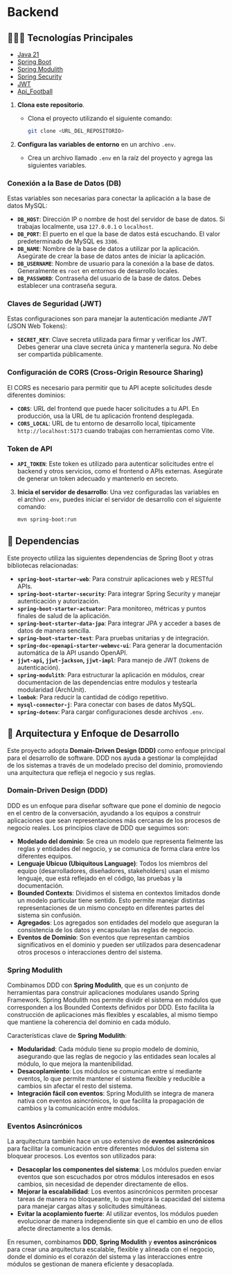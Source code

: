 # Backend

## 👩🏻‍💻 Tecnologías Principales
- [Java 21](https://www.oracle.com/java/technologies/javase/jdk21-archive-downloads.html)
- [Spring Boot](https://spring.io/projects/spring-boot)
- [Spring Modulith](https://spring.io/projects/spring-modulith)
- [Spring Security](https://spring.io/projects/spring-security)
- [JWT](https://jwt.io/)
- [Api_Football](https://api-football.com/)

1. **Clona este repositorio**.
   - Clona el proyecto utilizando el siguiente comando:
     ```bash
     git clone <URL_DEL_REPOSITORIO>
     ```

2. **Configura las variables de entorno** en un archivo `.env`.
   - Crea un archivo llamado `.env` en la raíz del proyecto y agrega las siguientes variables.

### **Conexión a la Base de Datos (DB)**

Estas variables son necesarias para conectar la aplicación a la base de datos MySQL:

- **`DB_HOST`**: Dirección IP o nombre de host del servidor de base de datos. Si trabajas localmente, usa `127.0.0.1` o `localhost`.
- **`DB_PORT`**: El puerto en el que la base de datos está escuchando. El valor predeterminado de MySQL es `3306`.
- **`DB_NAME`**: Nombre de la base de datos a utilizar por la aplicación. Asegúrate de crear la base de datos antes de iniciar la aplicación.
- **`DB_USERNAME`**: Nombre de usuario para la conexión a la base de datos. Generalmente es `root` en entornos de desarrollo locales.
- **`DB_PASSWORD`**: Contraseña del usuario de la base de datos. Debes establecer una contraseña segura.

### **Claves de Seguridad (JWT)**

Estas configuraciones son para manejar la autenticación mediante JWT (JSON Web Tokens):

- **`SECRET_KEY`**: Clave secreta utilizada para firmar y verificar los JWT. Debes generar una clave secreta única y mantenerla segura. No debe ser compartida públicamente.

### **Configuración de CORS (Cross-Origin Resource Sharing)**

El CORS es necesario para permitir que tu API acepte solicitudes desde diferentes dominios:

- **`CORS`**: URL del frontend que puede hacer solicitudes a tu API. En producción, usa la URL de tu aplicación frontend desplegada.
- **`CORS_LOCAL`**: URL de tu entorno de desarrollo local, típicamente `http://localhost:5173` cuando trabajas con herramientas como Vite.

### **Token de API**

- **`API_TOKEN`**: Este token es utilizado para autenticar solicitudes entre el backend y otros servicios, como el frontend o APIs externas. Asegúrate de generar un token adecuado y mantenerlo en secreto.

3. **Inicia el servidor de desarrollo**:
   Una vez configuradas las variables en el archivo `.env`, puedes iniciar el servidor de desarrollo con el siguiente comando:
   ```bash
   mvn spring-boot:run

## 💾 **Dependencias**

Este proyecto utiliza las siguientes dependencias de Spring Boot y otras bibliotecas relacionadas:

- **`spring-boot-starter-web`**: Para construir aplicaciones web y RESTful APIs.
- **`spring-boot-starter-security`**: Para integrar Spring Security y manejar autenticación y autorización.
- **`spring-boot-starter-actuator`**: Para monitoreo, métricas y puntos finales de salud de la aplicación.
- **`spring-boot-starter-data-jpa`**: Para integrar JPA y acceder a bases de datos de manera sencilla.
- **`spring-boot-starter-test`**: Para pruebas unitarias y de integración.
- **`spring-doc-openapi-starter-webmvc-ui`**: Para generar la documentación automática de la API usando OpenAPI.
- **`jjwt-api`, `jjwt-jackson`, `jjwt-impl`**: Para manejo de JWT (tokens de autenticación).
- **`spring-modulith`**: Para estructurar la aplicación en módulos, crear documentacion de las dependencias entre modulos y testearla modularidad (ArchUnit).
- **`lombok`**: Para reducir la cantidad de código repetitivo.
- **`mysql-connector-j`**: Para conectar con bases de datos MySQL.
- **`spring-dotenv`**: Para cargar configuraciones desde archivos `.env`.


## 📐 **Arquitectura y Enfoque de Desarrollo**

Este proyecto adopta **Domain-Driven Design (DDD)** como enfoque principal para el desarrollo de software. DDD nos ayuda a gestionar la complejidad de los sistemas a través de un modelado preciso del dominio, promoviendo una arquitectura que refleja el negocio y sus reglas.

### **Domain-Driven Design (DDD)**

DDD es un enfoque para diseñar software que pone el dominio de negocio en el centro de la conversación, ayudando a los equipos a construir aplicaciones que sean representaciones más cercanas de los procesos de negocio reales. Los principios clave de DDD que seguimos son:

- **Modelado del dominio**: Se crea un modelo que representa fielmente las reglas y entidades del negocio, y se comunica de forma clara entre los diferentes equipos.
- **Lenguaje Ubicuo (Ubiquitous Language)**: Todos los miembros del equipo (desarrolladores, diseñadores, stakeholders) usan el mismo lenguaje, que está reflejado en el código, las pruebas y la documentación.
- **Bounded Contexts**: Dividimos el sistema en contextos limitados donde un modelo particular tiene sentido. Esto permite manejar distintas representaciones de un mismo concepto en diferentes partes del sistema sin confusión.
- **Agregados**: Los agregados son entidades del modelo que aseguran la consistencia de los datos y encapsulan las reglas de negocio.
- **Eventos de Dominio**: Son eventos que representan cambios significativos en el dominio y pueden ser utilizados para desencadenar otros procesos o interacciones dentro del sistema.

### **Spring Modulith**

Combinamos DDD con **Spring Modulith**, que es un conjunto de herramientas para construir aplicaciones modulares usando Spring Framework. Spring Modulith nos permite dividir el sistema en módulos que corresponden a los Bounded Contexts definidos por DDD. Esto facilita la construcción de aplicaciones más flexibles y escalables, al mismo tiempo que mantiene la coherencia del dominio en cada módulo.

Características clave de **Spring Modulith**:

- **Modularidad**: Cada módulo tiene su propio modelo de dominio, asegurando que las reglas de negocio y las entidades sean locales al módulo, lo que mejora la mantenibilidad.
- **Desacoplamiento**: Los módulos se comunican entre sí mediante eventos, lo que permite mantener el sistema flexible y reducible a cambios sin afectar el resto del sistema.
- **Integración fácil con eventos**: Spring Modulith se integra de manera nativa con eventos asincrónicos, lo que facilita la propagación de cambios y la comunicación entre módulos.

### **Eventos Asincrónicos**

La arquitectura también hace un uso extensivo de **eventos asincrónicos** para facilitar la comunicación entre diferentes módulos del sistema sin bloquear procesos. Los eventos son utilizados para:

- **Desacoplar los componentes del sistema**: Los módulos pueden enviar eventos que son escuchados por otros módulos interesados en esos cambios, sin necesidad de depender directamente de ellos.
- **Mejorar la escalabilidad**: Los eventos asincrónicos permiten procesar tareas de manera no bloqueante, lo que mejora la capacidad del sistema para manejar cargas altas y solicitudes simultáneas.
- **Evitar la acoplamiento fuerte**: Al utilizar eventos, los módulos pueden evolucionar de manera independiente sin que el cambio en uno de ellos afecte directamente a los demás.

En resumen, combinamos **DDD**, **Spring Modulith** y **eventos asincrónicos** para crear una arquitectura escalable, flexible y alineada con el negocio, donde el dominio es el corazón del sistema y las interacciones entre módulos se gestionan de manera eficiente y desacoplada.
